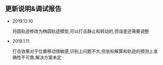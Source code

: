 ## 更新说明&调试报告
- 2019.12.10
  
    将圆轨迹修改为椭圆轨迹模型,可以打击静止和转动的,但误差还需要调整
    
- 2019.1.11

    打击效果对于位置移动很敏感,识别上问题不大,但坐标解算和轨迹的预测上准确性不可靠,解决方案未定
